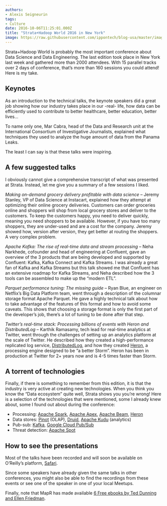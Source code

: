 ```yaml
---
authors:
- Alexis Seigneurin
tags:
- Culture
date: 2016-10-06T11:25:01.000Z
title: "Strata+Hadoop World 2016 in New York"
image: https://raw.githubusercontent.com/ippontech/blog-usa/master/images/2017/01/strata-hadoop-2-1-1.jpg
---
```


<span style="font-weight: 400;">Strata+Hadoop World is probably the most important conference about Data Science and Data Engineering. The last edition took place in New York last week and gathered more than 2000 attendees. With 15 parallel tracks over 2 days of conference, that’s more than 160 sessions you could attend! Here is my take.</span>

## **Keynotes**

<span style="font-weight: 400;">As an introduction to the technical talks, the keynote speakers did a great job showing how our industry takes place in our -real- life, how data can be efficiently used to contribute to better healthcare, better education, better lives…</span>

<span style="font-weight: 400;">To name only one, Mar Cabra, head of the Data and Research unit at the International Consortium of Investigative Journalists, explained what techniques they used to analyze the huge amount of data from the Panama Leaks.</span>

<span style="font-weight: 400;">The least I can say is that these talks were inspiring.</span>

## **A few suggested talks**

<span style="font-weight: 400;">I obviously cannot give a comprehensive transcript of what was presented at Strata. Instead, let me give you a summary of a few sessions I liked.</span>

*<span style="font-weight: 400;">Making on-demand grocery delivery profitable with data science – </span>*<span style="font-weight: 400;">Jeremy Stanley, VP of Data Science at Instacart, explained how they attempt at optimizing their online grocery deliveries. Customers can order groceries online and shoppers will shop from local grocery stores and deliver to the customers. To keep the customers happy, you need to deliver quickly, meaning you need shoppers to be available. However, if you have too many shoppers, they are under-used and are a cost for the company. Jeremy showed how, version after version, they get better at routing the shoppers. A very complex problem.</span>

*<span style="font-weight: 400;">Apache Kafka: The rise of real-time data and stream processing</span>*<span style="font-weight: 400;"> – Neha Narkhede, cofounder and head of engineering at Confluent, gave an overview of the 3 products that are being developed and supported by Confluent: Kafka, Kafka Connect and Kafka Streams. I was already a great fan of Kafka and Kafka Streams but this talk showed me that Confluent has an extensive roadmap for Kafka Streams, and Neha described how the 3 tools can be assembled to make up the “modern ETL”.</span>

*<span style="font-weight: 400;">Parquet performance tuning: The missing guide</span>*<span style="font-weight: 400;"> – Ryan Blue, an engineer on Netflix’s Big Data Platform team, went through a description of the columnar storage format Apache Parquet. He gave a highly technical talk about how to take advantage of the features of this format and how to avoid some caveats. This shows that choosing a storage format is only the first part of the developer’s job, there’s a lot of tuning to be done after that step.</span>

*<span style="font-weight: 400;">Twitter’s real-time stack: Processing billions of events with Heron and DistributedLog</span>*<span style="font-weight: 400;"> – Karthik Ramasamy, tech lead for real-time analytics at Twitter, went through the challenges of setting up an analytics platform at the scale of Twitter. He described how they created a </span><span style="font-weight: 400;">high-performance replicated log service, </span>[<span style="font-weight: 400;">DistributedLog</span>](http://distributedlog.io/)<span style="font-weight: 400;">, and how they created </span>[<span style="font-weight: 400;">Heron</span>](http://heronstreaming.io/)<span style="font-weight: 400;">, a processing engine designed to be “a better Storm”. Heron has been in production at Twitter for 2+ years now and is 4-5 times faster than Storm.</span>

## **A torrent of technologies**

<span style="font-weight: 400;">Finally, if there is something to remember from this edition, it is that the industry is very active at creating new technologies. When you think you know the “Data ecosystem” quite well, Strata shows you you’re wrong! Here is a selection of the technologies that were mentioned, some I already knew about, some I found out about during the conference:</span>

- <span style="font-weight: 400;">Processing: </span>[<span style="font-weight: 400;">Apache Spark</span>](http://spark.apache.org/)<span style="font-weight: 400;">, </span>[<span style="font-weight: 400;">Apache Apex</span>](https://apex.apache.org/)<span style="font-weight: 400;">, </span>[<span style="font-weight: 400;">Apache Beam</span>](http://beam.incubator.apache.org/)<span style="font-weight: 400;">, </span>[<span style="font-weight: 400;">Heron</span>](http://heronstreaming.io)
- <span style="font-weight: 400;">Data stores: </span>[<span style="font-weight: 400;">Pinot</span>](https://github.com/linkedin/pinot)<span style="font-weight: 400;"> (OLAP), </span>[<span style="font-weight: 400;">Druid</span>](http://druid.io/)<span style="font-weight: 400;">, </span>[<span style="font-weight: 400;">Apache Kudu</span>](https://kudu.apache.org/)<span style="font-weight: 400;"> (analytics)</span>
- <span style="font-weight: 400;">Pub-sub: </span>[<span style="font-weight: 400;">Kafka</span>](http://kafka.apache.org/)<span style="font-weight: 400;">, </span>[<span style="font-weight: 400;">Google Cloud Pub/Sub</span>](https://cloud.google.com/pubsub/)
- <span style="font-weight: 400;">Threat detection: </span>[<span style="font-weight: 400;">Apache Spot</span>](http://spot.incubator.apache.org/)

## **How to see the presentations**

<span style="font-weight: 400;">Most of the talks have been recorded and will soon be available on O’Reilly’s platform, </span>[<span style="font-weight: 400;">Safari</span>](https://www.safaribooksonline.com/)<span style="font-weight: 400;">.</span>

<span style="font-weight: 400;">Since some speakers have already given the same talks in other conferences, you might also be able to find the recordings from these events or see one of the speaker in one of your local Meetups.</span>

<span style="font-weight: 400;">Finally, note that MapR has made available </span>[<span style="font-weight: 400;">6 Free ebooks by Ted Dunning and Ellen Friedman</span>](https://www.mapr.com/offers/6ebooks-pdf)<span style="font-weight: 400;">.</span>
